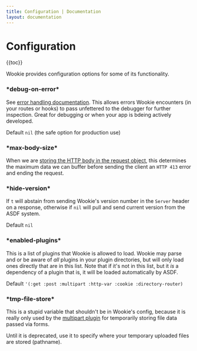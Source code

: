 ```yaml
---
title: Configuration | Documentation
layout: documentation
---
```


Configuration
=============
{{toc}}

Wookie provides configuration options for some of its functionality.

### \*debug-on-error\*
See [error handling documentation](/docs/error-handling#debug-on-error). This
allows errors Wookie encounters (in your routes or hooks) to pass unfettered to
the debugger for further inspection. Great for debugging or when your app is
bdeing actively developed.

Default `nil` (the safe option for production use)

### \*max-body-size\*
When we are [storing the HTTP body in the request object](/docs/request-handling#request-store-body),
this determines the maximum data we can buffer before sending the client an
`HTTP 413` error and ending the request.

### \*hide-version\*
If `t` will abstain from sending Wookie's version number in the `Server` header
on a response, otherwise if `nil` will pull and send current version from the
ASDF system.

Default `nil`

### \*enabled-plugins\*
This is a list of plugins that Wookie is allowed to load. Wookie may parse and
or be aware of *all* plugins in your plugin directories, but will only load ones
directly that are in this list. Note that if it's not in this list, but it *is*
a dependency of a plugin that is, it will be loaded automatically by ASDF.

Default `'(:get :post :multipart :http-var :cookie :directory-router)`

### \*tmp-file-store\*
This is a stupid variable that shouldn't be in Wookie's config, because it is
really only used by the [multipart plugin](/docs/core-plugins#multipart) for
temporarily storing file data passed via forms.

Until it is deprecated, use it to specify where your temporary uploaded files
are stored (pathname).

